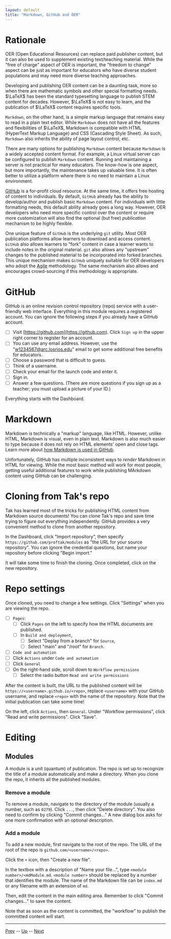 ```yaml
---
layout: default
title: "Markdown, GitHub and OER"
---
```


# Rationale

OER (Open Educational Resources) can replace paid publisher content, but it can also be used to supplement existing text/teaching material. While the "free of charge" aspect of OER is important, the "freedom to change" aspect can be just as important for educators who have diverse student populations and may need more diverse teaching approaches.

Developing and publishing OER content can be a daunting task, more so when there are mathematic symbols and other special formatting needs. $\LaTeX$ has been the standard typesetting language to publish STEM content for decades. However, $\LaTeX$ is not easy to learn, and the publication of $\LaTeX$ content requires specific tools.

`Markdown`, on the other hand, is a simple markup language that remains easy to read in a plain text editor. While `Markdown` does not have all the features and flexibilities of $\LaTeX$, Markdown is compatible with HTML (HyperText Markup Language) and CSS (Cascading Style Sheet). As such, `Markdown` also inherits the ability of page layout control, etc.

There are many options for publishing `Markdown` content because `Markdown` is a widely accepted content format. For example, a Linux virtual server can be configured to publish `Markdown` content. Running and maintaining a server is not practical for many educators. The know-how is one aspect, but more importantly, the maintenance takes up valuable time. It is often better to utilize a platform where there is no need to maintain a Linux environment.

[GitHub](https://github.com) is a for-profit cloud resource. At the same time, it offers free hosting of content to individuals. By default, `GitHub` already has the ability to develop/author and publish basic `Markdown` content. For individuals with little formatting needs, this default ability already goes a long way. However, OER developers who need more specific control over the content or require more customization will also find the optional (but free) *publication* mechanism to be highly flexible.

One unique feature of `GitHub` is the underlying `git` utility. Most OER publication platforms allow learners to download and access content. `GitHub` also allows learners to "fork" content in case a learner wants to include notes in the original material. `git` also allows any "upstream" changes to the published material to be incorporated into forked branches. This unique mechanism makes `GitHub` uniquely suitable for OER developers who adopt the [Agile](https://en.wikipedia.org/wiki/Agile_software_development) methodology. The same mechanism also allows and encourages crowd-sourcing if this methodology is appropriate.

# GitHub

GitHub is an online revision control repository (repo) service with a user-friendly web interface. Everything in this module requires a registered account. You can ignore the following steps if you already have a GitHub account.

* [ ] Visit [https://github.com](https://github.com). Click `Sign up` in the upper right corner to register for an account.
* [ ] You can use any email address. However, use the "w1234567@arc.losrios.edu" email to get some additional free benefits for educators.
* [ ] Choose a password that is difficult to guess.
* [ ] Think of a username.
* [ ] Check your email for the launch code and enter it.
* [ ] Sign in.
* [ ] Answer a few questions. (There are more questions if you sign up as a teacher; you must upload a picture of your ID.)

Everything starts with the Dashboard.

# Markdown

Markdown is technically a "markup" language, like HTML. However, unlike HTML, Markdown is visual, even in plain text. Markdown is also much easier to type because it does not rely on HTML elements' open and close tags. Learn more about [how Markdown is used in GitHub](https://docs.github.com/en/get-started/writing-on-github).

Unfortunately, GitHub has multiple inconsistent ways to *render* Markdown in HTML for viewing. While the most basic method will work for most people, getting useful additional features to work while publishing MArkdown content using GitHub can be challenging.

# Cloning from Tak's repo

Tak has learned most of the tricks for publishing HTML content from Markdown source documents! You can clone Tak's repo and save time trying to figure out everything independently. GitHub provides a very convenient method to clone from another repository. 

In the Dashboard, click "Import repository", then specify `https://github.com/proftak/modules` as "the URL for your source repository". You can ignore the credential questions, but name your repository before clicking "Begin import."

It will take some time to finish the cloning. Once completed, click on the new repository. 

# Repo settings

Once cloned, you need to change a few settings. Click "Settings" when you are viewing the repo.

* [ ] `Pages`:
  * [ ]  Click `Pages` on the left to specify how the HTML documents are published.
  * [ ] In `Build and deployment`,
    * [ ] Select "Deplay from a branch" for `Source`,
    * [ ] Select "main" and "/root" for `Branch`.
* [ ]  `Code and automation`
  * [ ] Click `Actions` under `Code and automation`
  * [ ] Click `General`
  * [ ] On the right-hand side, scroll down to `Workflow permissions`
    * [ ] Select the radio button `Read and write permissions`
 
After the content is built, the URL to the published content will be `https://<username>.github.io/<repo>`, replace `<username>` with your GitHub username, and replace `<repo>` with the name of the repository. Note that the initial publication can take some time!

On the left, click `Actions`, then `General`. Under "Workflow permissions", click "Read and write permissions". Click "Save".

# Editing

## Modules

A module is a unit (quantum) of publication. The repo is set up to recognize the title of a module automatically and make a directory. When you clone the repo, it inherits all the published modules. 

### Remove a module

To remove a module, navigate to the directory of the module (usually a number, such as `0279`). Click `...`, then click "Delete directory". You also need to confirm by clicking "Commit changes..." A new dialog box asks for one more confirmation with an optional description.

### Add a module

To add a new module, first navigate to the root of the repo. The URL of the root of the repo is `github.com/<username>/<repo>`.

Click the `+` icon, then "Create a new file".

In the textbox with a description of "Name your file...", type `<module number>/<mdModule.md`. `<module number>` should be replaced by a number that identifies the module. The name of the Markdown file can be `index.md` or any filename with an extension of `md`.

Then, edit the content in the main editing area. Remember to click "Commit changes..." to save the content.

Note that as soon as the content is committed, the "workflow" to publish the committed content will start. 

<hr>

[Prev](githubAndOer.md) -- [Up](README.md) -- [Next](githubMarkdownOerForStudents.md)

